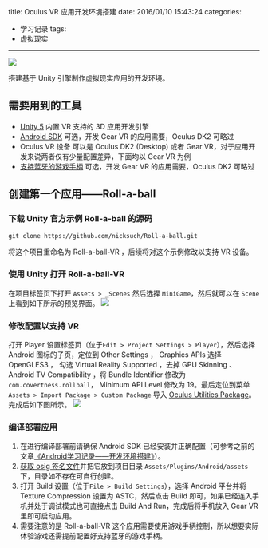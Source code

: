 title: Oculus VR 应用开发环境搭建
date: 2016/01/10 15:43:24
categories:
- 学习记录
tags:
- 虚拟现实

---
![](http://7rf2ia.com1.z0.glb.clouddn.com/vr_yingyongkaifahuanjindajian_samsung-gear-vr.jpg)

搭建基于 Unity 引擎制作虚拟现实应用的开发环境。
<!-- more -->

## 需要用到的工具
- [Unity 5](http://unity3d.com/cn/get-unity/download?ref=personal) 内置 VR 支持的 3D 应用开发引擎
- [Android SDK](http://developer.android.com/sdk/installing/index.html?pkg=tools) 可选，开发 Gear VR 的应用需要，Oculus DK2 可略过
- Oculus VR 设备 可以是 Oculus DK2 (Desktop) 或者 Gear VR，对于应用开发来说两者仅有少量配置差异，下面均以 Gear VR 为例
- [支持蓝牙的游戏手柄](https://support.oculus.com/hc/en-us/articles/205698678-Bluetooth-Gamepads-controllers-for-Gear-VR) 可选，开发 Gear VR 的应用需要，Oculus DK2 可略过

## 创建第一个应用——Roll-a-ball
### 下载 Unity 官方示例 Roll-a-ball 的源码
```
git clone https://github.com/nicksuch/Roll-a-ball.git
```

将这个项目重命名为 Roll-a-ball-VR ，后续将对这个示例修改以支持 VR 设备。

### 使用 Unity 打开 Roll-a-ball-VR
在项目标签页下打开 `Assets > _Scenes` 然后选择 `MiniGame`，然后就可以在 `Scene` 上看到如下所示的预览界面。
![](http://7rf2ia.com1.z0.glb.clouddn.com/vr_yingyongkaifahuanjindajian_1.PNG)

### 修改配置以支持 VR
打开 Player 设置标签页（位于`Edit > Project Settings > Player`），然后选择 Android 图标的子页，定位到 Other Settings ， Graphics APIs 选择 OpenGLES3 ， 勾选 Virtual Reality Supported ，去掉 GPU Skinning 、 Android TV Compatibility ，将 Bundle Identifier 修改为 `com.covertness.rollball`， Minimum API Level 修改为 19。最后定位到菜单 `Assets > Import Package > Custom Package` 导入 [Oculus Utilities Package](https://developer.oculus.com/downloads/game-engines/0.1.3.0-beta/Oculus_Utilities_for_Unity_5/)。完成后如下图所示。
![](http://7rf2ia.com1.z0.glb.clouddn.com/vr_yingyongkaifahuanjindajian_2.PNG)

### 编译部署应用
1. 在进行编译部署前请确保 Android SDK 已经安装并正确配置（可参考之前的文章[《Android学习记录——开发环境搭建》](http://covertness.me/2015/03/28/Android学习记录——开发环境搭建/)）。
2. [获取 osig 签名文件](https://developer.oculus.com/osig/)并把它放到项目目录 `Assets/Plugins/Android/assets` 下，目录如不存在可自行创建。
3. 打开 Build 设置（位于`File > Build Settings`），选择 Android 平台并将 Texture Compression 设置为 ASTC，然后点击 Build 即可，如果已经连入手机并处于调试模式也可直接点击 Build And Run，完成后将手机放入 Gear VR 里即可启动应用。
4. 需要注意的是 Roll-a-ball-VR 这个应用需要使用游戏手柄控制，所以想要实际体验游戏还需提前配置好支持蓝牙的游戏手柄。